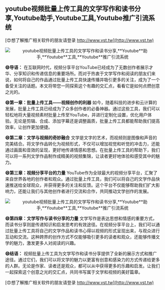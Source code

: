 ## **youtube视频批量上传工具的文学写作和读书分享,**Youtube**助手,**Youtube**工具,**Youtube**推广引流系统**

[😍想了解推广相关软件的朋友请登录 http://www.vst.tw](http://www.vst.tw)

 <center><img src="https://vst.tw/MP4/tuiguang/png/1.png" alt="youtube视频批量上传工具的文学写作和读书分享,**Youtube**助手,**Youtube**工具,**Youtube**推广引流系统"></center>

**😄导语：**
在互联网时代，视频分享平台YouTube已经成为了无数创作者展示才华、分享知识和传递信息的重要场所。而对于热衷于文学写作和阅读的朋友们来说，如何将自己的作品通过批量上传工具快速传播并吸引更多的关注，成为了一个备受关注的话题。本文将带您一同探索这个有趣的交汇点，看看它是如何点燃创意之光的。

**😄第一章：批量上传工具——视频创作的利器**
如今，随着科技的进步和云计算的发展，批量上传工具已经成为了众多创作者的必备神器。通过这些工具，我们可以轻松地将大量视频素材批量上传至YouTube，并进行定制化设置，优化用户体验。无论是剪辑、合成、添加字幕还是调整画质，批量上传工具都能帮助我们提高效率，让创作更加便捷。

**😄第二章：文学与视频的奇妙融合**
文学是文字的艺术，而视频则是图像和声音的完美结合。将文学作品转化为视频形式，不仅可以增加视觉和听觉的冲击力，还能通过画面和音效的呈现，更好地传递情感和思想。在批量上传工具的帮助下，我们可以将一系列文学作品制作成精美的视频集锦，让读者更好地体验和感受其中的魅力。

**😄第三章：视频分享平台的力量**
YouTube作为全球最大的视频分享平台，汇聚了来自世界各地的创作者和观众。通过批量上传工具，我们可以将自己的文学作品快速推送给全球观众，并获得更多的关注和反馈。这个平台不仅能够帮助我们扩大影响力，还能让我们与其他创作者进行交流和合作，共同推动文学创作的发展。

 <center><img src="https://vst.tw/MP4/tuiguang/png/2.png" alt="youtube视频批量上传工具的文学写作和读书分享,**Youtube**助手,**Youtube**工具,**Youtube**推广引流系统"></center>

**😄第四章：文学写作与读书分享的力量**
文学写作是表达思想和情感的重要方式，而读书分享则是传递知识和启发思考的有效途径。在视频分享平台上，我们可以通过批量上传工具将自己的文学作品和读书心得以视频的形式呈现出来，与观众进行互动和交流。这种跨界的创作方式不仅能够吸引更多的读者和观众，还能够传播文学的魅力，激发更多人对阅读的兴趣。

**😄结语：**
视频批量上传工具为文学写作和读书分享提供了全新的展示方式和推广途径。通过它们，我们可以将文学的魅力以更富有创意和感染力的方式传递给更多的人群。无论是作家、读者还是观众，都可以从中获得更多的乐趣和启发。让我们一起探索这个创意之光的交汇点，共同书写属于文学和视频的美好篇章。

[😍想了解推广相关软件的朋友请登录 http://www.vst.tw](http://www.vst.tw)



